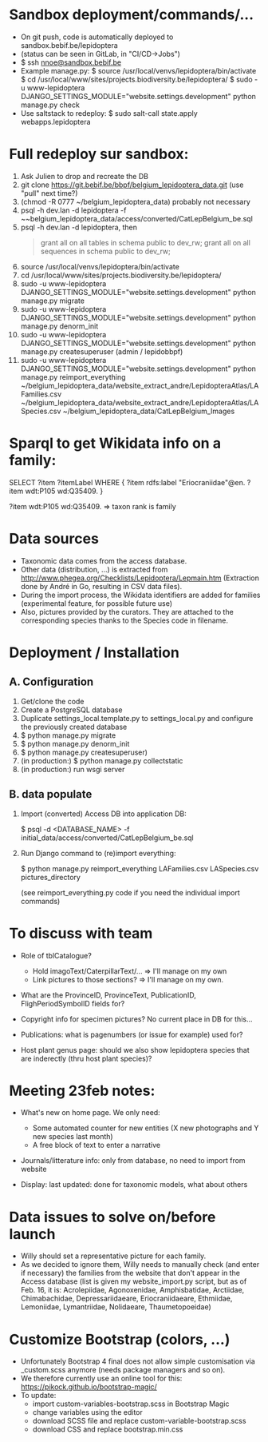 Sandbox deployment/commands/...
===============================

- On git push, code is automatically deployed to sandbox.bebif.be/lepidoptera
- (status can be seen in GitLab, in "CI/CD->Jobs")
- $ ssh nnoe@sandbox.bebif.be
- Example manage.py:
    $ source /usr/local/venvs/lepidoptera/bin/activate
    $ cd /usr/local/www/sites/projects.biodiversity.be/lepidoptera/
    $ sudo -u www-lepidoptera DJANGO_SETTINGS_MODULE="website.settings.development" python manage.py check
- Use saltstack to redeploy:
    $ sudo salt-call state.apply webapps.lepidoptera

Full redeploy sur sandbox:
==========================

1) Ask Julien to drop and recreate the DB
2) git clone https://git.bebif.be/bbpf/belgium_lepidoptera_data.git  (use "pull" next time?)
3) (chmod -R 0777 ~/belgium_lepidoptera_data) probably not necessary
4) psql -h dev.lan -d lepidoptera -f ~~belgium_lepidoptera_data/access/converted/CatLepBelgium_be.sql
5) psql -h dev.lan -d lepidoptera, then
    > grant all on all tables in schema public to dev_rw;
    > grant all on all sequences in schema public to dev_rw;
6) source /usr/local/venvs/lepidoptera/bin/activate
7) cd /usr/local/www/sites/projects.biodiversity.be/lepidoptera/
8) sudo -u www-lepidoptera DJANGO_SETTINGS_MODULE="website.settings.development" python manage.py migrate
9) sudo -u www-lepidoptera DJANGO_SETTINGS_MODULE="website.settings.development" python manage.py denorm_init
10) sudo -u www-lepidoptera DJANGO_SETTINGS_MODULE="website.settings.development" python manage.py createsuperuser (admin / lepidobbpf)
11) sudo -u www-lepidoptera DJANGO_SETTINGS_MODULE="website.settings.development" python manage.py reimport_everything ~/belgium_lepidoptera_data/website_extract_andre/LepidopteraAtlas/LAFamilies.csv ~/belgium_lepidoptera_data/website_extract_andre/LepidopteraAtlas/LASpecies.csv ~/belgium_lepidoptera_data/CatLepBelgium_Images

Sparql to get Wikidata info on a family:
========================================

SELECT ?item ?itemLabel WHERE {
  ?item rdfs:label "Eriocraniidae"@en.
  ?item wdt:P105 wd:Q35409.
}

?item wdt:P105 wd:Q35409. => taxon rank is family


Data sources
============

- Taxonomic data comes from the access database.
- Other data (distribution, ...) is extracted from http://www.phegea.org/Checklists/Lepidoptera/Lepmain.htm
  (Extraction done by André in Go, resulting in CSV data files).
- During the import process, the Wikidata identifiers are added for families (experimental feature, for possible future use)
- Also, pictures provided by the curators. They are attached to the corresponding species thanks to the Species code in filename.


Deployment / Installation
=========================

A. Configuration
----------------

1) Get/clone the code
2) Create a PostgreSQL database
3) Duplicate settings_local.template.py to settings_local.py and configure the previously created database
4) $ python manage.py migrate
5) $ python manage.py denorm_init
6) $ python manage.py createsuperuser)
7) (in production:) $ python manage.py collectstatic
8) (in production:) run wsgi server

B. data populate
----------------
    
1) Import (converted) Access DB into application DB:

    $ psql -d <DATABASE_NAME> -f initial_data/access/converted/CatLepBelgium_be.sql

2) Run Django command to (re)import everything:

    $ python manage.py reimport_everything LAFamilies.csv LASpecies.csv pictures_directory

    (see reimport_everything.py code if you need the individual import commands)
    
To discuss with team
====================

- Role of tblCatalogue?
    - Hold imagoText/CaterpillarText/... => I'll manage on my own
    - Link pictures to those sections? => I'll manage on my own.
- What are the ProvinceID, ProvinceText, PublicationID, FlighPeriodSymbolID fields for?

- Copyright info for specimen pictures? No current place in DB for this...

- Publications: what is pagenumbers (or issue for example) used for?
- Host plant genus page: should we also show lepidoptera species that are inderectly (thru host plant species)?

Meeting 23feb notes:
====================

- What's new on home page. We only need:
    - Some automated counter for new entities (X new photographs and Y new species last month)
    - A free block of text to enter a narrative

 - Journals/litterature info: only from database, no need to import from website
 - Display: last updated: done for taxonomic models, what about others
 

Data issues to solve on/before launch
=====================================

- Willy should set a representative picture for each family.
- As we decided to ignore them, Willy needs to manually check (and enter if necessary) the families from the website 
that don't appear in the Access database (list is given my website_import.py script, but as of Feb. 16, it is: Acrolepiidae, 
Agonoxenidae, Amphisbatidae, Arctiidae, Chimabachidae, Depressariidaeare, Eriocraniidaeare, Ethmiidae, Lemoniidae, Lymantriidae, 
Nolidaeare, Thaumetopoeidae)

Customize Bootstrap (colors, ...)
=================================

- Unfortunately Bootstrap 4 final does not allow simple customisation via _custom.scss anymore (needs package managers and so on).
- We therefore currently use an online tool for this: https://pikock.github.io/bootstrap-magic/
- To update: 
    - import custom-variables-bootstrap.scss in Bootstrap Magic
    - change variables using the editor
    - download SCSS file and replace custom-variable-bootstrap.scss
    - download CSS and replace bootstrap.min.css
